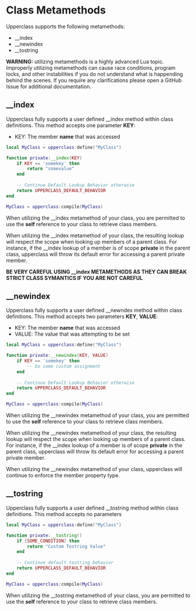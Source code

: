 # Class Metamethods

Upperclass supports the following metamethods:

* __index
* __newindex
* __tostring

**WARNING:** utilizing metamethods is a highly advanced Lua topic. Improperly utilizing metamethods can cause race conditions, program locks, and other instabilities if you do not understand what is happending behind the scenes. If you require any clarifications please open a GitHub Issue for additional documentation.

## __index

Upperclass fully supports a user defined __index method within class definitions. This method accepts one parameter **KEY**:

* KEY: The member **name** that was accessed

```lua
local MyClass = upperclass:define("MyClass")

function private:__index(KEY)
    if KEY == 'somekey' then
        return "somevalue"
    end
    
    -- Continue Default Lookup Behavior otherwise
    return UPPERCLASS_DEFAULT_BEHAVIOR
end

MyClass = upperclass:compile(MyClass)
```

When utilizing the __index metamethod of your class, you are permitted to use the **self** reference to your class to retrieve class members.

When utilizing the __index metamethod of your class, the resulting lookup will respect the scope when looking up members of a parent class. For instance, if the __index lookup of a member is of scope **private** in the parent class, upperclass will throw its default error for accessing a parent private member.

**BE VERY CAREFUL USING __index METAMETHODS AS THEY CAN BREAK STRICT CLASS SYMANTICS IF YOU ARE NOT CAREFUL**

## __newindex

Upperclass fully supports a user defined __newndex method within class definitions. This method accepts two parameters **KEY**, **VALUE**:

* KEY: The member **name** that was accessed
* VALUE: The value that was attempting to be set

```lua
local MyClass = upperclass:define("MyClass")

function private:__newindex(KEY, VALUE)
    if KEY == 'somekey' then
        -- Do some custom assignment
    end
    
    -- Continue Default Lookup Behavior otherwise
    return UPPERCLASS_DEFAULT_BEHAVIOR
end

MyClass = upperclass:compile(MyClass)
```

When utilizing the __newindex metamethod of your class, you are permitted to use the **self** reference to your class to retrieve class members.

When utilizing the __newindex metamethod of your class, the resulting lookup will respect the scope when looking up members of a parent class. For instance, if the __index lookup of a member is of scope **private** in the parent class, upperclass will throw its default error for accessing a parent private member.

When utilizing the __newindex metamethod of your class, upperclass will continue to enforce the member property type.

## __tostring

Upperclass fully supports a user defined __tostring method within class definitions. This method accepts no parameters

```lua
local MyClass = upperclass:define("MyClass")

function private:__tostring()
    if [SOME_CONDITION] then
        return "Custom Tostring Value"
    end
   
    -- Continue default tostring behavior
    return UPPERCLASS_DEFAULT_BEHAVIOR   
end

MyClass = upperclass:compile(MyClass)
```

When utilizing the __tostring metamethod of your class, you are permitted to use the **self** reference to your class to retrieve class members.
